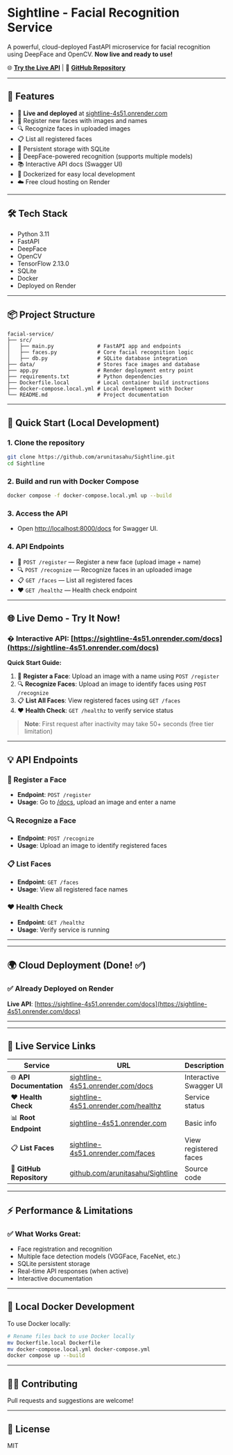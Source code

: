 # Sightline - Facial Recognition Service

A powerful, cloud-deployed FastAPI microservice for facial recognition using DeepFace and OpenCV. **Now live and ready to use!**

🌐 **[Try the Live API](https://sightline-4s51.onrender.com/docs)** | 🔗 **[GitHub Repository](https://github.com/arunitasahu/Sightline)**

---

## 🌟 Features
- 🚀 **Live and deployed** at [sightline-4s51.onrender.com](https://sightline-4s51.onrender.com/docs)
- 📝 Register new faces with images and names
- 🔍 Recognize faces in uploaded images  
- 📋 List all registered faces
- 💾 Persistent storage with SQLite
- 🧠 DeepFace-powered recognition (supports multiple models)
- 📚 Interactive API docs (Swagger UI)
- 🐳 Dockerized for easy local development
- ☁️ Free cloud hosting on Render

---

## 🛠️ Tech Stack
- Python 3.11
- FastAPI
- DeepFace
- OpenCV
- TensorFlow 2.13.0
- SQLite
- Docker
- Deployed on Render

---

## 📦 Project Structure
```
facial-service/
├── src/
│   ├── main.py              # FastAPI app and endpoints
│   ├── faces.py             # Core facial recognition logic
│   ├── db.py                # SQLite database integration
├── data/                    # Stores face images and database
├── app.py                   # Render deployment entry point
├── requirements.txt         # Python dependencies
├── Dockerfile.local         # Local container build instructions
├── docker-compose.local.yml # Local development with Docker
└── README.md                # Project documentation
```

---

## 🚀 Quick Start (Local Development)

### 1. Clone the repository
```sh
git clone https://github.com/arunitasahu/Sightline.git
cd Sightline
```

### 2. Build and run with Docker Compose
```sh
docker compose -f docker-compose.local.yml up --build
```

### 3. Access the API
- Open [http://localhost:8000/docs](http://localhost:8000/docs) for Swagger UI.

### 4. API Endpoints
- 📝 `POST /register` — Register a new face (upload image + name)
- 🔍 `POST /recognize` — Recognize faces in an uploaded image
- 📋 `GET /faces` — List all registered faces
- ❤️ `GET /healthz` — Health check endpoint

---

## 🌐 **Live Demo - Try It Now!**

### **� Interactive API**: [https://sightline-4s51.onrender.com/docs](https://sightline-4s51.onrender.com/docs)

**Quick Start Guide:**
1. 📝 **Register a Face**: Upload an image with a name using `POST /register`
2. 🔍 **Recognize Faces**: Upload an image to identify faces using `POST /recognize` 
3. 📋 **List All Faces**: View registered faces using `GET /faces`
4. ❤️ **Health Check**: `GET /healthz` to verify service status

> **Note**: First request after inactivity may take 50+ seconds (free tier limitation)

---

## 💡 API Endpoints

### 📝 Register a Face
- **Endpoint**: `POST /register`
- **Usage**: Go to [/docs](https://sightline-4s51.onrender.com/docs), upload an image and enter a name

### 🔍 Recognize a Face
- **Endpoint**: `POST /recognize` 
- **Usage**: Upload an image to identify registered faces

### 📋 List Faces
- **Endpoint**: `GET /faces`
- **Usage**: View all registered face names

### ❤️ Health Check
- **Endpoint**: `GET /healthz`
- **Usage**: Verify service is running

---

---

## 🌍 Cloud Deployment (Done! ✅)

### ✅ **Already Deployed on Render**
**Live API**: [https://sightline-4s51.onrender.com/docs](https://sightline-4s51.onrender.com/docs)

---

---

## 🎯 **Live Service Links**

| Service | URL | Description |
|---------|-----|-------------|
| 🌐 **API Documentation** | [sightline-4s51.onrender.com/docs](https://sightline-4s51.onrender.com/docs) | Interactive Swagger UI |
| ❤️ **Health Check** | [sightline-4s51.onrender.com/healthz](https://sightline-4s51.onrender.com/healthz) | Service status |
| 📊 **Root Endpoint** | [sightline-4s51.onrender.com](https://sightline-4s51.onrender.com) | Basic info |
| 📋 **List Faces** | [sightline-4s51.onrender.com/faces](https://sightline-4s51.onrender.com/faces) | View registered faces |
| 📁 **GitHub Repository** | [github.com/arunitasahu/Sightline](https://github.com/arunitasahu/Sightline) | Source code |

---

## ⚡ **Performance & Limitations**

### **✅ What Works Great:**
- Face registration and recognition
- Multiple face detection models (VGGFace, FaceNet, etc.)
- SQLite persistent storage
- Real-time API responses (when active)
- Interactive documentation

---

## 🐳 Local Docker Development

To use Docker locally:
```bash
# Rename files back to use Docker locally
mv Dockerfile.local Dockerfile
mv docker-compose.local.yml docker-compose.yml
docker compose up --build
```

---

## 🧑‍💻 Contributing
Pull requests and suggestions are welcome!

---

## 📄 License
MIT
